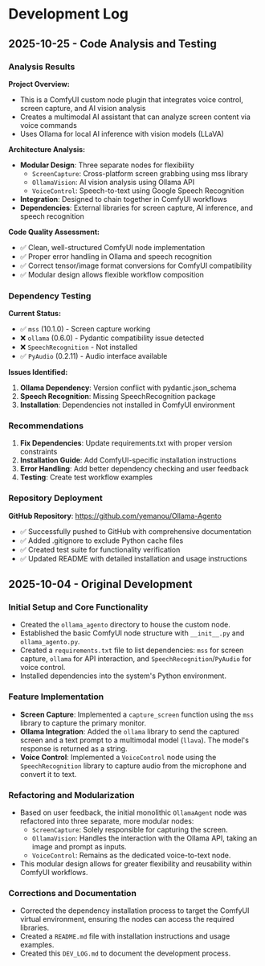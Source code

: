 # Development Log

## 2025-10-25 - Code Analysis and Testing

### Analysis Results

**Project Overview:**
- This is a ComfyUI custom node plugin that integrates voice control, screen capture, and AI vision analysis
- Creates a multimodal AI assistant that can analyze screen content via voice commands
- Uses Ollama for local AI inference with vision models (LLaVA)

**Architecture Analysis:**
- **Modular Design**: Three separate nodes for flexibility
  - `ScreenCapture`: Cross-platform screen grabbing using mss library
  - `OllamaVision`: AI vision analysis using Ollama API
  - `VoiceControl`: Speech-to-text using Google Speech Recognition
- **Integration**: Designed to chain together in ComfyUI workflows
- **Dependencies**: External libraries for screen capture, AI inference, and speech recognition

**Code Quality Assessment:**
- ✅ Clean, well-structured ComfyUI node implementation
- ✅ Proper error handling in Ollama and speech recognition
- ✅ Correct tensor/image format conversions for ComfyUI compatibility
- ✅ Modular design allows flexible workflow composition

### Dependency Testing

**Current Status:**
- ✅ `mss` (10.1.0) - Screen capture working
- ❌ `ollama` (0.6.0) - Pydantic compatibility issue detected
- ❌ `SpeechRecognition` - Not installed
- ✅ `PyAudio` (0.2.11) - Audio interface available

**Issues Identified:**
1. **Ollama Dependency**: Version conflict with pydantic.json_schema
2. **Speech Recognition**: Missing SpeechRecognition package
3. **Installation**: Dependencies not installed in ComfyUI environment

### Recommendations

1. **Fix Dependencies**: Update requirements.txt with proper version constraints
2. **Installation Guide**: Add ComfyUI-specific installation instructions
3. **Error Handling**: Add better dependency checking and user feedback
4. **Testing**: Create test workflow examples

### Repository Deployment

**GitHub Repository**: https://github.com/yemanou/Ollama-Agento
- ✅ Successfully pushed to GitHub with comprehensive documentation
- ✅ Added .gitignore to exclude Python cache files
- ✅ Created test suite for functionality verification
- ✅ Updated README with detailed installation and usage instructions

## 2025-10-04 - Original Development

### Initial Setup and Core Functionality

-   Created the `ollama_agento` directory to house the custom node.
-   Established the basic ComfyUI node structure with `__init__.py` and `ollama_agento.py`.
-   Created a `requirements.txt` file to list dependencies: `mss` for screen capture, `ollama` for API interaction, and `SpeechRecognition`/`PyAudio` for voice control.
-   Installed dependencies into the system's Python environment.

### Feature Implementation

-   **Screen Capture**: Implemented a `capture_screen` function using the `mss` library to capture the primary monitor.
-   **Ollama Integration**: Added the `ollama` library to send the captured screen and a text prompt to a multimodal model (`llava`). The model's response is returned as a string.
-   **Voice Control**: Implemented a `VoiceControl` node using the `SpeechRecognition` library to capture audio from the microphone and convert it to text.

### Refactoring and Modularization

-   Based on user feedback, the initial monolithic `OllamaAgent` node was refactored into three separate, more modular nodes:
    -   `ScreenCapture`: Solely responsible for capturing the screen.
    -   `OllamaVision`: Handles the interaction with the Ollama API, taking an image and prompt as inputs.
    -   `VoiceControl`: Remains as the dedicated voice-to-text node.
-   This modular design allows for greater flexibility and reusability within ComfyUI workflows.

### Corrections and Documentation

-   Corrected the dependency installation process to target the ComfyUI virtual environment, ensuring the nodes can access the required libraries.
-   Created a `README.md` file with installation instructions and usage examples.
-   Created this `DEV_LOG.md` to document the development process.
